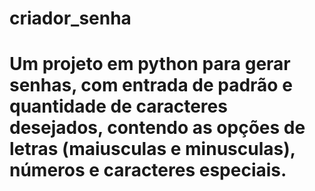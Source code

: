 # criador_senha
# Um projeto em python para gerar senhas, com entrada de padrão e quantidade de caracteres desejados, contendo as opções de letras (maiusculas e minusculas), números e caracteres especiais. 

